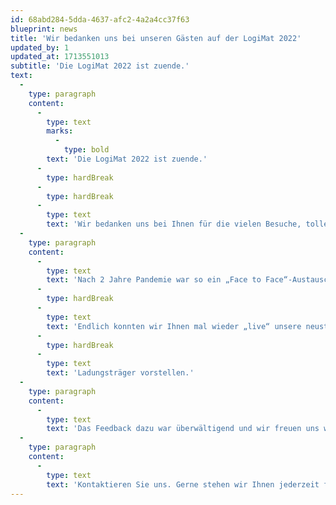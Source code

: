 ```yaml
---
id: 68abd284-5dda-4637-afc2-4a2a4cc37f63
blueprint: news
title: 'Wir bedanken uns bei unseren Gästen auf der LogiMat 2022'
updated_by: 1
updated_at: 1713551013
subtitle: 'Die LogiMat 2022 ist zuende.'
text:
  -
    type: paragraph
    content:
      -
        type: text
        marks:
          -
            type: bold
        text: 'Die LogiMat 2022 ist zuende.'
      -
        type: hardBreak
      -
        type: hardBreak
      -
        type: text
        text: 'Wir bedanken uns bei Ihnen für die vielen Besuche, tollen Gespräche und interessanten Austausche.'
  -
    type: paragraph
    content:
      -
        type: text
        text: 'Nach 2 Jahre Pandemie war so ein „Face to Face“-Austausch mehr als überfällig.'
      -
        type: hardBreak
      -
        type: text
        text: 'Endlich konnten wir Ihnen mal wieder „live“ unsere neusten Entwicklungen in Sachen Routenzügen und'
      -
        type: hardBreak
      -
        type: text
        text: 'Ladungsträger vorstellen.'
  -
    type: paragraph
    content:
      -
        type: text
        text: 'Das Feedback dazu war überwältigend und wir freuen uns weiter mit Ihnen im Gespräch zu bleiben.'
  -
    type: paragraph
    content:
      -
        type: text
        text: 'Kontaktieren Sie uns. Gerne stehen wir Ihnen jederzeit für Fragen oder neue Projekte zur Verfügung.'
---
```


